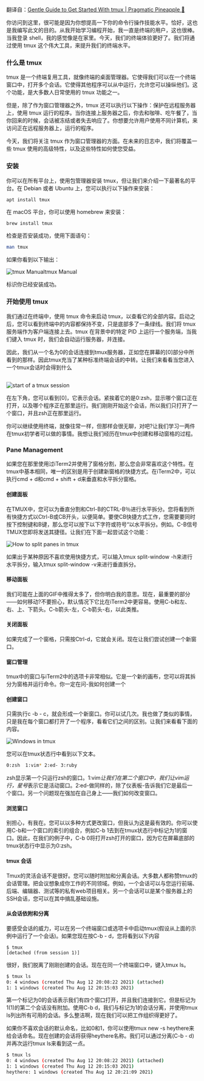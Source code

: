 翻译自：[Gentle Guide to Get Started With tmux | Pragmatic Pineapple 🍍](https://pragmaticpineapple.com/gentle-guide-to-get-started-with-tmux/)



你访问到这里，很可能是因为你想提高一下你的命令行操作技能水平。恰好，这也是我编写此文的目的。从我开始学习编程开始，我一直是终端的用户，这也很棒。当我登录 shell，我的感觉像是在家里。今天，我们的终端体验更好了。我们将通过使用 tmux 这个伟大工具，来提升我们的终端水平。



### 什么是  tmux



tmux 是一个终端复用工具，就像终端的桌面管理器。它使得我们可以在一个终端窗口中，打开多个会话。它使得其他程序可以从中运行，允许您可以操纵他们。这个功能，是大多数人日常使用的 tmux 功能之一。



但是，除了作为窗口管理器之外，tmux 还可以执行以下操作：保护在远程服务器上，使用 tmux 运行的程序。当你连接上服务器之后，你去和咖啡、吃午餐了，当你回来的时候，会话被冻结或者失去响应了。你想要允许用户使用不同计算机，来访问正在远程服务器上，运行的程序。



今天，我们将关注 tmux 作为窗口管理器的方面。在未来的日志中，我们将覆盖一些 tmux 使用的高级特性，以及这些特性如何使您受益。



### 安装



你可以在所有平台上，使用包管理器安装 tmux，但让我们来介绍一下最著名的平台。在 Debian 或者 Ubuntu 上，您可以执行以下操作来安装：



```
apt install tmux
```



在 macOS 平台，你可以使用 homebrew 来安装：

```bash
brew install tmux
```

检查是否安装成功，使用下面语句：

```bash
man tmux
```

如果你看到以下输出：

![tmux Manual](https://pragmaticpineapple.com/static/ae6a05c1f9c95c209fb3832546f20767/fcda8/tmux-manual.png)tmux Manual



标识你已经安装成功。



### 开始使用 tmux

我们通过在终端中，使用 tmux 命令来启动 tmux，以查看它的全部内容。启动之后，您可以看到终端中的内容都保持不变，只是底部多了一条绿线。我们将 tmux 服务端作为客户端连接上去。tmux 在背景中的特定 PID 上运行一个服务端，当我们键入 tmux 时，我们会自动运行服务器，并连接。



因此，我们从一个名为0的会话连接到tmux服务器，正如您在屏幕的[0]部分中所看到的那样。因此tmux充当了某种标准终端会话的中转。让我们来看看当您进入一个tmux会话时会得到什么

## 



![start of a tmux session](https://pragmaticpineapple.com/static/e4c73d188da821d90805be205502967a/fcda8/tmux-start.png)



在左下角，您可以看到[0]，它表示会话。紧挨着它的是0:zsh，显示哪个窗口正在打开，以及哪个程序正在那里运行。我们刚刚开始这个会话，所以我们只打开了一个窗口，并且zsh正在那里运行。



你可以继续使用终端，就像往常一样，但那样会很无聊，对吧?让我们学习一两件在tmux初学者可以做的事情。我想让我们经历在tmux中创建和移动窗格的过程。



### Pane Management



如果您在那里使用过iTerm2并使用了窗格分割，那么您会非常喜欢这个特性。在tmux中基本相同，唯一的区别是用于创建新窗格的快捷方式。在iTerm2中，可以执行cmd + d和cmd + shift + d来垂直和水平拆分窗格。



#### 创建面板



在TMUX中，您可以为垂直分割和Ctrl-B的CTRL-B％进行水平拆分。您将看到所有快捷方式以Ctrl-B或CB开头，以便简单。要使CB快捷方式工作，您需要要同时按下控制键和B键，那么您可以按下以下字符或符号“以水平拆分。例如。C-B信号TMUX您即将发送其捷径。让我们在下面一起尝试这个功能：



![How to split panes in tmux](https://pragmaticpineapple.com/fe551e859dcc211d440b0ea4faa4b7e6/tmux-splitting-panes.gif)



如果出于某种原因不喜欢使用快捷方式，可以输入tmux split-window -h来进行水平拆分，输入tmux split-window -v来进行垂直拆分。



#### 移动面板



我们可能在上面的GIF中推得太多了，但你明白我的意思。现在，最重要的部分——如何移动?不要担心，默认情况下它比在iTerm2中更容易。使用C-b和左、右、上、下箭头。C-b箭头-左，C-b箭头-右，以此类推。



#### 关闭面板

如果完成了一个窗格，只需按Ctrl-d，它就会关闭。现在让我们尝试创建一个新窗口。



#### 窗口管理



tmux中的窗口与iTerm2中的选项卡非常相似。它是一个新的画布，您可以将其拆分为窗格并运行命令。你一定在问-我如何创建一个



#### 创建窗口



只需执行c -b - c，就会形成一个新窗口。你可以试几次。我也做了类似的事情，只是我在每个窗口都打开了一个程序，看看它们之间的区别。让我们来看看下面的内容。



![Windows in tmux](https://pragmaticpineapple.com/static/6eacae7511103447913570a212b5a361/fcda8/tmux-windows.png)



您可以在tmux状态行中看到以下文本。

```bash
0:zsh  1:vim* 2:ed- 3:ruby
```



zsh显示第一个只运行zsh的窗口。1:vim*让我们在第二个窗口中，我们让vim运行，星号*表示它是活动窗口。2:ed-做同样的，除了仪表板-告诉我们它是最后一个窗口。另一个问题现在强加在自己身上——我们如何改变窗口。



#### 浏览窗口



别担心，有我在。您可以以多种方式更改窗口，但我认为这是最有效的。你可以使用C-b和一个窗口的索引的组合，例如C-b 1去到在tmux状态行中标记为1的窗口。因此，在我们的例子中，C-b 0将打开zsh打开的窗口，因为它在屏幕底部的tmux状态行中显示为0:zsh。



#### tmux 会话



Tmux的灵活会话不是很好。您可以随时附加和分离会话。大多数人都称赞tmux的会话管理。把会议想象成你工作的不同领域。例如，一个会话可以与您运行前端、后端、编辑器、测试等的私有web项目相关。另一个会话可以是某个服务器上的SSH会话，您可以在其中搞乱基础设施。



#### 从会话依附和分离



要感受会话的威力，可以在另一个终端窗口或选项卡中启动tmux(假设从上面的示例中运行了一个会话)。如果您现在按C-b - d，您将看到以下内容



```
$ tmux
[detached (from session 1)]
```



很好，我们脱离了刚刚创建的会话。现在在同一个终端窗口中，键入tmux ls。



```bash
$ tmux ls
0: 4 windows (created Thu Aug 12 20:08:22 2021) (attached)
1: 1 windows (created Thu Aug 12 20:15:03 2021)
```



第一个标记为0的会话表示我们有四个窗口打开，并且我们连接到它。但是标记为1(1)的第二个会话没有附加。使用C-b d，我们与标记为1的会话分离，并使用tmux ls列出所有可用的会话。多么整洁啊，现在我们可以把工作组织得更好了。



如果你不喜欢会话的默认命名，比如0和1，你可以使用tmux new -s heythere来给会话命名。现在创建的会话将获得heythere名称。我们可以通过分离(C-b - d)并再次运行tmux ls来看到这一点。



```bash
$ tmux ls
0: 4 windows (created Thu Aug 12 20:08:22 2021) (attached)
1: 1 windows (created Thu Aug 12 20:15:03 2021)
heythere: 1 windows (created Thu Aug 12 20:21:09 2021)
```



